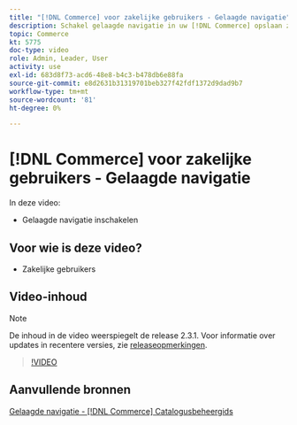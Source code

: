 ```yaml
---
title: "[!DNL Commerce] voor zakelijke gebruikers - Gelaagde navigatie"
description: Schakel gelaagde navigatie in uw [!DNL Commerce] opslaan zodat klanten producten gemakkelijk en snel kunnen vinden.
topic: Commerce
kt: 5775
doc-type: video
role: Admin, Leader, User
activity: use
exl-id: 683d8f73-acd6-48e8-b4c3-b478db6e88fa
source-git-commit: e8d2631b31319701beb327f42fdf1372d9dad9b7
workflow-type: tm+mt
source-wordcount: '81'
ht-degree: 0%

---
```


# [!DNL Commerce] voor zakelijke gebruikers - Gelaagde navigatie

In deze video:

- Gelaagde navigatie inschakelen

## Voor wie is deze video?

- Zakelijke gebruikers

## Video-inhoud

>[!NOTE]
>
>De inhoud in de video weerspiegelt de release 2.3.1. Voor informatie over updates in recentere versies, zie [releaseopmerkingen](https://experienceleague.adobe.com/docs/commerce-operations/release/notes/overview.html).

>[!VIDEO](https://video.tv.adobe.com/v/36186?quality=12&learn=on)

## Aanvullende bronnen

[Gelaagde navigatie - [!DNL Commerce] Catalogusbeheergids](https://experienceleague.adobe.com/docs/commerce-admin/catalog/catalog/navigation/navigation-layered.html)
